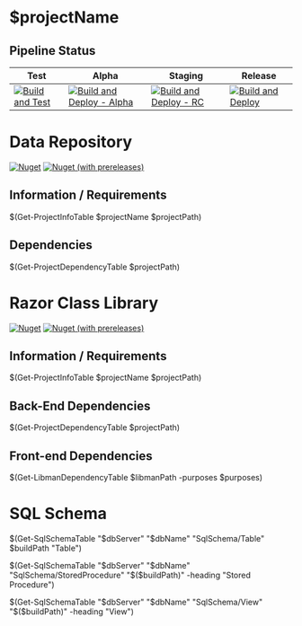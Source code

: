 <!-- $(
	## Add Poweshell template variables Here ##
	$projectName = "Jlw.LocalizedContent"
) -->
# $projectName

## Pipeline Status

| Test | Alpha | Staging | Release |
|-----|-----|-----|-----|
| [![Build and Test](https://github.com/JasonLWalker/$($projectName)/actions/workflows/build-test.yml/badge.svg)](https://github.com/JasonLWalker/$($projectName)/actions/workflows/build-test.yml) | [![Build and Deploy - Alpha](https://github.com/JasonLWalker/$($projectName)/actions/workflows/build-deploy-alpha.yml/badge.svg)](https://github.com/JasonLWalker/$($projectName)/actions/workflows/build-deploy-alpha.yml) | [![Build and Deploy - RC](https://github.com/JasonLWalker/$($projectName)/actions/workflows/build-deploy-rc.yml/badge.svg)](https://github.com/JasonLWalker/$($projectName)/actions/workflows/build-deploy-rc.yml) |[![Build and Deploy](https://github.com/JasonLWalker/$($projectName)/actions/workflows/build-deploy.yml/badge.svg)](https://github.com/JasonLWalker/$($projectName)/actions/workflows/build-deploy.yml) | 


# Data Repository
<!-- $( 
	$projectName = "Jlw.Data.LocalizedContent"
	$projectPath = "$($buildPath)**\$($projectName).csproj"
) -->
[![Nuget](https://img.shields.io/nuget/v/$($projectName)?label=$($projectName)%20%28release%29)](https://www.nuget.org/packages/$($projectName)/#versions-body-tab) [![Nuget (with prereleases)](https://img.shields.io/nuget/vpre/$($projectName)?label=$($projectName)%20%28preview%29)](https://www.nuget.org/packages/$($projectName)/#versions-body-tab)

## Information / Requirements
$(Get-ProjectInfoTable $projectName $projectPath)

## Dependencies

$(Get-ProjectDependencyTable $projectPath)

# Razor Class Library
<!-- $(
	$projectName = "jlw.Web.Rcl.LocalizedContent"
	$projectPath = "$($buildPath)**\$($projectName).csproj"
	$libmanPath = "$($buildPath)\$($projectName)"
	$purposes = @{ 
		'datatables' = 'Display tables in user-friendly way'; 
		'twitter-bootstrap' = 'Responsive UI, layout, and design framework';
		'jquery' = 'Framework library used by other libraries for HTML, DOM, Event, and AJAX manipulation';
	}
) -->
[![Nuget](https://img.shields.io/nuget/v/$($projectName)?label=$($projectName)%20%28release%29)](https://www.nuget.org/packages/$($projectName)/#versions-body-tab) [![Nuget (with prereleases)](https://img.shields.io/nuget/vpre/$($projectName)?label=$($projectName)%20%28preview%29)](https://www.nuget.org/packages/$($projectName)/#versions-body-tab)
## Information / Requirements

$(Get-ProjectInfoTable $projectName $projectPath)

## Back-End Dependencies

$(Get-ProjectDependencyTable $projectPath)

## Front-end Dependencies
$(Get-LibmanDependencyTable $libmanPath -purposes $purposes)


<!-- $( 
	$dbServer = "(localdb)SqlLocalDb-SampleApp"
	$dbName = "LocalizedContent"
) -->
# SQL Schema

$(Get-SqlSchemaTable "$dbServer" "$dbName" "SqlSchema/Table" $buildPath "Table")

$(Get-SqlSchemaTable "$dbServer" "$dbName" "SqlSchema/StoredProcedure" "$($buildPath)" -heading "Stored Procedure")

$(Get-SqlSchemaTable "$dbServer" "$dbName" "SqlSchema/View" "$($buildPath)" -heading "View")

